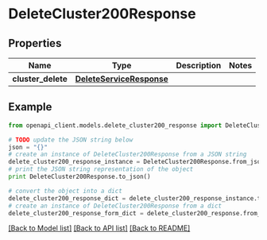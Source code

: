 # DeleteCluster200Response


## Properties
Name | Type | Description | Notes
------------ | ------------- | ------------- | -------------
**cluster_delete** | [**DeleteServiceResponse**](DeleteServiceResponse.md) |  | 

## Example

```python
from openapi_client.models.delete_cluster200_response import DeleteCluster200Response

# TODO update the JSON string below
json = "{}"
# create an instance of DeleteCluster200Response from a JSON string
delete_cluster200_response_instance = DeleteCluster200Response.from_json(json)
# print the JSON string representation of the object
print DeleteCluster200Response.to_json()

# convert the object into a dict
delete_cluster200_response_dict = delete_cluster200_response_instance.to_dict()
# create an instance of DeleteCluster200Response from a dict
delete_cluster200_response_form_dict = delete_cluster200_response.from_dict(delete_cluster200_response_dict)
```
[[Back to Model list]](../README.md#documentation-for-models) [[Back to API list]](../README.md#documentation-for-api-endpoints) [[Back to README]](../README.md)



